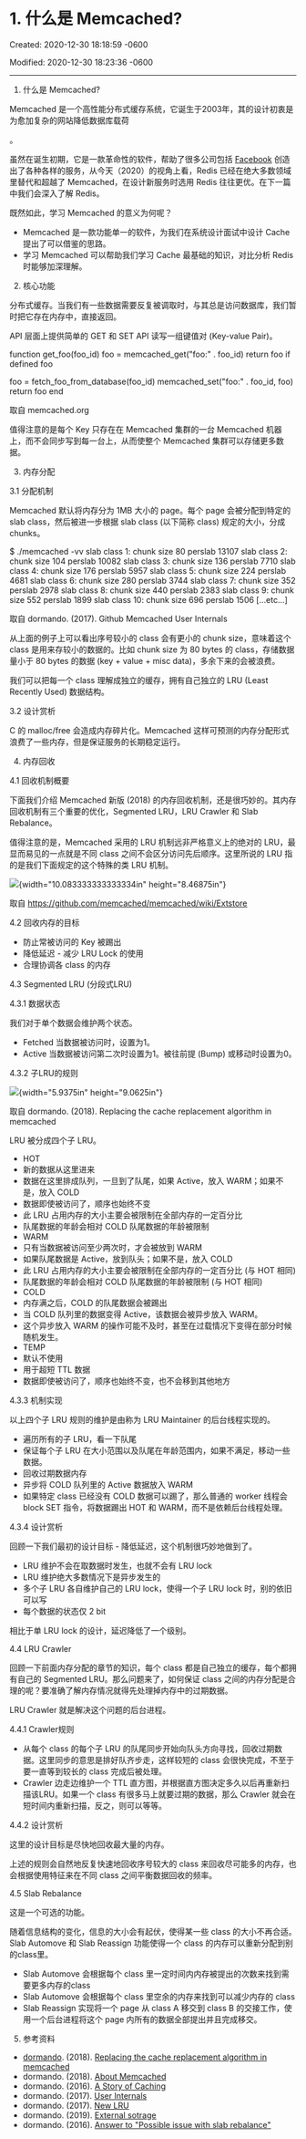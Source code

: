 # 1. 什么是 Memcached?

Created: 2020-12-30 18:18:59 -0600

Modified: 2020-12-30 18:23:36 -0600

---

1. 什么是 Memcached?

Memcached 是一个高性能分布式缓存系统，它诞生于2003年，其的设计初衷是为愈加复杂的网站降低数据库载荷

。

虽然在诞生初期，它是一款革命性的软件，帮助了很多公司包括 [Facebook](https://www.facebook.com/notes/facebook-engineering/scaling-memcached-at-facebook/39391378919/) 创造出了各种各样的服务，从今天（2020）的视角上看，Redis 已经在绝大多数领域里替代和超越了 Memcached，在设计新服务时选用 Redis 往往更优。在下一篇中我们会深入了解 Redis。

既然如此，学习 Memcached 的意义为何呢？

- Memcached 是一款功能单一的软件，为我们在系统设计面试中设计 Cache 提出了可以借鉴的思路。
- 学习 Memcached 可以帮助我们学习 Cache 最基础的知识，对比分析 Redis 时能够加深理解。

2. 核心功能

分布式缓存。当我们有一些数据需要反复被调取时，与其总是访问数据库，我们暂时把它存在内存中，直接返回。

API 层面上提供简单的 GET 和 SET API 读写一组键值对 (Key-value Pair)。

function get_foo(foo_id)
foo = memcached_get("foo:" . foo_id)
return foo if defined foo

foo = fetch_foo_from_database(foo_id)
memcached_set("foo:" . foo_id, foo)
return foo
end

取自 memcached.org

值得注意的是每个 Key 只存在在 Memcached 集群的一台 Memcached 机器上，而不会同步写到每一台上，从而使整个 Memcached 集群可以存储更多数据。

3. 内存分配

3.1 分配机制

Memcached 默认将内存分为 1MB 大小的 page。每个 page 会被分配到特定的 slab class，然后被进一步根据 slab class (以下简称 class) 规定的大小，分成 chunks。

$ ./memcached -vv
slab class 1: chunk size 80 perslab 13107
slab class 2: chunk size 104 perslab 10082
slab class 3: chunk size 136 perslab 7710
slab class 4: chunk size 176 perslab 5957
slab class 5: chunk size 224 perslab 4681
slab class 6: chunk size 280 perslab 3744
slab class 7: chunk size 352 perslab 2978
slab class 8: chunk size 440 perslab 2383
slab class 9: chunk size 552 perslab 1899
slab class 10: chunk size 696 perslab 1506
[...etc...]

取自 dormando. (2017). Github Memcached User Internals

从上面的例子上可以看出序号较小的 class 会有更小的 chunk size，意味着这个 class 是用来存较小的数据的。比如 chunk size 为 80 bytes 的 class，存储数据量小于 80 bytes 的数据 (key + value + misc data)，多余下来的会被浪费。

我们可以把每一个 class 理解成独立的缓存，拥有自己独立的 LRU (Least Recently Used) 数据结构。

3.2 设计赏析

C 的 malloc/free 会造成内存碎片化。Memcached 这样可预测的内存分配形式浪费了一些内存，但是保证服务的长期稳定运行。

4. 内存回收

4.1 回收机制概要

下面我们介绍 Memcached 新版 (2018) 的内存回收机制，还是很巧妙的。其内存回收机制有三个重要的优化，Segmented LRU，LRU Crawler 和 Slab Rebalance。

值得注意的是，Memcached 采用的 LRU 机制远非严格意义上的绝对的 LRU，最显而易见的一点就是不同 class 之间不会区分访问先后顺序。这里所说的 LRU 指的是我们下面规定的这个特殊的类 LRU 机制。

![](../../media/Memeory-Cache-1.-什么是-Memcached--image1.png){width="10.083333333333334in" height="8.46875in"}

取自 <https://github.com/memcached/memcached/wiki/Extstore>

4.2 回收内存的目标

- 防止常被访问的 Key 被踢出
- 降低延迟 - 减少 LRU Lock 的使用
- 合理协调各 class 的内存

4.3 Segmented LRU (分段式LRU)

4.3.1 数据状态

我们对于单个数据会维护两个状态。

- Fetched 当数据被访问时，设置为1。
- Active 当数据被访问第二次时设置为1。被往前提 (Bump) 或移动时设置为0。

4.3.2 子LRU的规则

![](../../media/Memeory-Cache-1.-什么是-Memcached--image2.png){width="5.9375in" height="9.0625in"}

取自 dormando. (2018). Replacing the cache replacement algorithm in memcached

LRU 被分成四个子 LRU。

- HOT
- 新的数据从这里进来
- 数据在这里排成队列，一旦到了队尾，如果 Active，放入 WARM；如果不是，放入 COLD
- 数据即使被访问了，顺序也始终不变
- 此 LRU 占用内存的大小主要会被限制在全部内存的一定百分比
- 队尾数据的年龄会相对 COLD 队尾数据的年龄被限制
- WARM
- 只有当数据被访问至少两次时，才会被放到 WARM
- 如果队尾数据是 Active，放到队头；如果不是，放入 COLD
- 此 LRU 占用内存的大小主要会被限制在全部内存的一定百分比 (与 HOT 相同)
- 队尾数据的年龄会相对 COLD 队尾数据的年龄被限制 (与 HOT 相同)
- COLD
- 内存满之后，COLD 的队尾数据会被踢出
- 当 COLD 队列里的数据变得 Active，该数据会被异步放入 WARM。
- 这个异步放入 WARM 的操作可能不及时，甚至在过载情况下变得在部分时候随机发生。
- TEMP
- 默认不使用
- 用于超短 TTL 数据
- 数据即使被访问了，顺序也始终不变，也不会移到其他地方

4.3.3 机制实现

以上四个子 LRU 规则的维护是由称为 LRU Maintainer 的后台线程实现的。

- 遍历所有的子 LRU，看一下队尾
- 保证每个子 LRU 在大小范围以及队尾在年龄范围内，如果不满足，移动一些数据。
- 回收过期数据内存
- 异步将 COLD 队列里的 Active 数据放入 WARM
- 如果特定 class 已经没有 COLD 数据可以踢了，那么普通的 worker 线程会 block SET 指令，将数据踢出 HOT 和 WARM，而不是依赖后台线程处理。

4.3.4 设计赏析

回顾一下我们最初的设计目标 - 降低延迟，这个机制很巧妙地做到了。
- LRU 维护不会在取数据时发生，也就不会有 LRU lock
- LRU 维护绝大多数情况下是异步发生的
- 多个子 LRU 各自维护自己的 LRU lock，使得一个子 LRU lock 时，别的依旧可以写
- 每个数据的状态仅 2 bit

相比于单 LRU lock 的设计，延迟降低了一个级别。

4.4 LRU Crawler

回顾一下前面内存分配的章节的知识，每个 class 都是自己独立的缓存，每个都拥有自己的 Segmented LRU。那么问题来了，如何保证 class 之间的内存分配是合理的呢？要准确了解内存情况就得先处理掉内存中的过期数据。

LRU Crawler 就是解决这个问题的后台进程。

4.4.1 Crawler规则

- 从每个 class 的每个子 LRU 的队尾同步开始向队头方向寻找，回收过期数据。这里同步的意思是排好队齐步走，这样较短的 class 会很快完成，不至于要一直等到较长的 class 完成后被处理。
- Crawler 边走边维护一个 TTL 直方图，并根据直方图决定多久以后再重新扫描该LRU。如果一个 class 有很多马上就要过期的数据，那么 Crawler 就会在短时间内重新扫描，反之，则可以等等。

4.4.2 设计赏析

这里的设计目标是尽快地回收最大量的内存。

上述的规则会自然地反复快速地回收序号较大的 class 来回收尽可能多的内存，也会根据使用特征来在不同 class 之间平衡数据回收的频率。

4.5 Slab Rebalance

这是一个可选的功能。

随着信息结构的变化，信息的大小会有起伏，使得某一些 class 的大小不再合适。Slab Automove 和 Slab Reassign 功能使得一个 class 的内存可以重新分配到别的class里。

- Slab Automove 会根据每个 class 里一定时间内内存被提出的次数来找到需要更多内存的class
- Slab Automove 会根据每个 class 里空余的内存来找到可以减少内存的 class
- Slab Reassign 实现将一个 page 从 class A 移交到 class B 的交接工作，使用一个后台进程将这个 page 内所有的数据全部提出并且完成移交。

5. 参考资料

- [dormando](https://twitter.com/dormando). (2018). [Replacing the cache replacement algorithm in memcached](https://memcached.org/blog/modern-lru/)
- dormando. (2018). [About Memcached](https://memcached.org/about)
- dormando. (2016). [A Story of Caching](https://github.com/memcached/memcached/wiki/TutorialCachingStory)
- dormando. (2017). [User Internals](https://github.com/memcached/memcached/wiki/UserInternals)
- dormando. (2017). [New LRU](https://github.com/memcached/memcached/blob/master/doc/new_lru.txt)
- dormando. (2019). [External sotrage](https://github.com/memcached/memcached/wiki/Extstore)
- dormando. (2016). [Answer to "Possible issue with slab rebalance"](https://github.com/memcached/memcached/issues/151)


